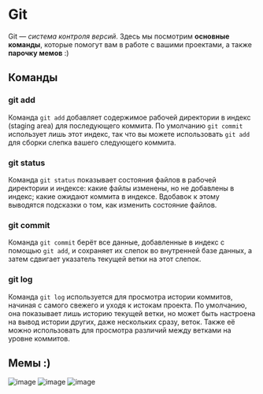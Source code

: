 # Git  
Git — *система контроля версий*. Здесь мы посмотрим **основные команды**, которые помогут вам в работе с вашими проектами, а также **парочку мемов** :)  

## Команды  
### git add
Команда `git add` добавляет содержимое рабочей директории в индекс (staging area) для последующего коммита. По умолчанию `git commit` использует лишь этот индекс, так что вы можете использовать `git add` для сборки слепка вашего следующего коммита.

### git status
Команда `git status` показывает состояния файлов в рабочей директории и индексе: какие файлы изменены, но не добавлены в индекс; какие ожидают коммита в индексе. Вдобавок к этому выводятся подсказки о том, как изменить состояние файлов.

### git commit
Команда `git commit` берёт все данные, добавленные в индекс с помощью `git add`, и сохраняет их слепок во внутренней базе данных, а затем сдвигает указатель текущей ветки на этот слепок.

### git log
Команда `git log` используется для просмотра истории коммитов, начиная с самого свежего и уходя к истокам проекта. По умолчанию, она показывает лишь историю текущей ветки, но может быть настроена на вывод истории других, даже нескольких сразу, веток. Также её можно использовать для просмотра различий между ветками на уровне коммитов.  

## Мемы :)
![image](https://github.com/user-attachments/assets/8b429f87-2f90-410b-a96f-a8aac556cdba)
![image](https://github.com/user-attachments/assets/d4044510-283d-473e-8bcc-176d9f57b3cd)
![image](https://github.com/user-attachments/assets/9c4a8d72-552a-457c-9117-3059a197951f)
